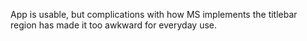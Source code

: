 App is usable, but complications with how MS implements the titlebar region has made it too awkward for everyday use.
